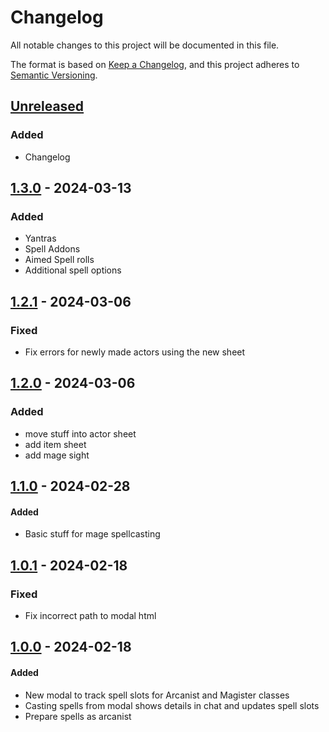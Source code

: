 # Changelog

All notable changes to this project will be documented in this file.

The format is based on [Keep a Changelog](https://keepachangelog.com/en/1.1.0/),
and this project adheres to [Semantic Versioning](https://semver.org/spec/v2.0.0.html).

## [Unreleased]

### Added
- Changelog

## [1.3.0] - 2024-03-13

### Added

- Yantras
- Spell Addons
- Aimed Spell rolls
- Additional spell options

## [1.2.1] - 2024-03-06

### Fixed

- Fix errors for newly made actors using the new sheet

## [1.2.0] - 2024-03-06

### Added

- move stuff into actor sheet
- add item sheet
- add mage sight


## [1.1.0] - 2024-02-28

#### Added

- Basic stuff for mage spellcasting

## [1.0.1] - 2024-02-18

### Fixed

- Fix incorrect path to modal html

## [1.0.0] - 2024-02-18

#### Added

- New modal to track spell slots for Arcanist and Magister classes
- Casting spells from modal shows details in chat and updates spell slots
- Prepare spells as arcanist

[unreleased]: https://github.com/sumayyah-k/swnr-space-magic/compare/v1.3.0...HEAD
[1.3.0]: https://github.com/sumayyah-k/swnr-space-magic/compare/v1.2.1...v1.3.0
[1.2.1]: https://github.com/sumayyah-k/swnr-space-magic/compare/v1.2.0...v1.2.1
[1.2.0]: https://github.com/sumayyah-k/swnr-space-magic/compare/v1.1.0...v1.2.0
[1.1.0]: https://github.com/sumayyah-k/swnr-space-magic/compare/v1.0.1...v1.1.0
[1.0.1]: https://github.com/sumayyah-k/swnr-space-magic/compare/v1.0.0...v1.0.1
[1.0.0]: https://github.com/sumayyah-k/swnr-space-magic/releases/tag/1.0.0